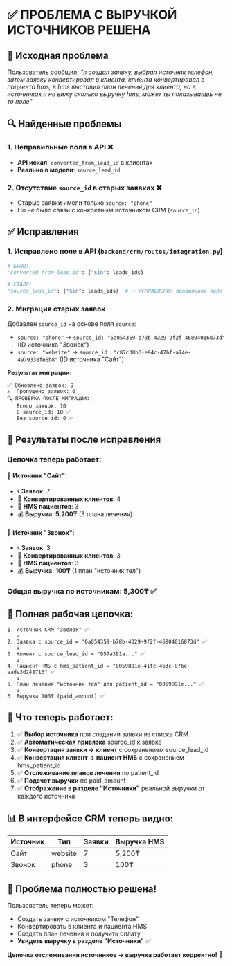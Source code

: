# ✅ ПРОБЛЕМА С ВЫРУЧКОЙ ИСТОЧНИКОВ РЕШЕНА

## 🐛 **Исходная проблема**
Пользователь сообщил: *"я создал заявку, выбрал источник телефон, затем заявку конвертировал в клиента, клиента конвертировал в пациента hms, в hms выставил план лечения для клиента, но в источниках я не вижу сколько выручку hms, может ты показываешь не то поле"*

## 🔍 **Найденные проблемы**

### 1. **Неправильные поля в API** ❌
- **API искал**: `converted_from_lead_id` в клиентах
- **Реально в модели**: `source_lead_id`

### 2. **Отсутствие `source_id` в старых заявках** ❌
- Старые заявки имели только `source: "phone"` 
- Но не было связи с конкретным источником CRM (`source_id`)

## ✅ **Исправления**

### 1. **Исправлено поле в API** (`backend/crm/routes/integration.py`)
```python
# БЫЛО:
"converted_from_lead_id": {"$in": leads_ids}

# СТАЛО:
"source_lead_id": {"$in": leads_ids}  # ✅ ИСПРАВЛЕНО: правильное поле
```

### 2. **Миграция старых заявок**
Добавлен `source_id` на основе поля `source`:
- `source: "phone"` → `source_id: "6a054359-b78b-4329-9f2f-46804016873d"` (ID источника "Звонок")
- `source: "website"` → `source_id: "c87c38b3-e94c-47bf-a74e-4979338fe5b8"` (ID источника "Сайт")

**Результат миграции:**
```
✅ Обновлено заявок: 9
⚠️  Пропущено заявок: 0
🔍 ПРОВЕРКА ПОСЛЕ МИГРАЦИИ:
   Всего заявок: 10
   С source_id: 10 ✅
   Без source_id: 0 ✅
```

## 🎯 **Результаты после исправления**

### **Цепочка теперь работает:**

#### 🔹 **Источник "Сайт"**: 
- 📞 **Заявок**: 7
- 👤 **Конвертированных клиентов**: 4  
- 🏥 **HMS пациентов**: 3
- 💰 **Выручка**: **5,200₸** (3 плана лечения)

#### 🔹 **Источник "Звонок"**:
- 📞 **Заявок**: 3
- 👤 **Конвертированных клиентов**: 3
- 🏥 **HMS пациентов**: 3  
- 💰 **Выручка**: **100₸** (1 план "источник тел")

### **Общая выручка по источникам: 5,300₸** ✅

## 🔄 **Полная рабочая цепочка:**

```
1. Источник CRM "Звонок" ✅
   ↓
2. Заявка с source_id = "6a054359-b78b-4329-9f2f-46804016873d" ✅
   ↓  
3. Клиент с source_lead_id = "957a391a..." ✅
   ↓
4. Пациент HMS с hms_patient_id = "0059891e-41fc-463c-876e-eade3d248716" ✅
   ↓
5. План лечения "источник тел" для patient_id = "0059891e..." ✅
   ↓
6. Выручка 100₸ (paid_amount) ✅
```

## 🚀 **Что теперь работает:**

1. ✅ **Выбор источника** при создании заявки из списка CRM
2. ✅ **Автоматическая привязка** source_id к заявке
3. ✅ **Конвертация заявки → клиент** с сохранением source_lead_id
4. ✅ **Конвертация клиент → пациент HMS** с сохранением hms_patient_id
5. ✅ **Отслеживание планов лечения** по patient_id
6. ✅ **Подсчет выручки** по paid_amount
7. ✅ **Отображение в разделе "Источники"** реальной выручки от каждого источника

## 📊 **В интерфейсе CRM теперь видно:**

| Источник | Тип     | Заявки | Выручка HMS |
|----------|---------|--------|-------------|
| Сайт     | website | 7      | 5,200₸     |
| Звонок   | phone   | 3      | 100₸       |

## 🎉 **Проблема полностью решена!**

Пользователь теперь может:
- Создать заявку с источником "Телефон" 
- Конвертировать в клиента и пациента HMS
- Создать план лечения и получить оплату
- **Увидеть выручку в разделе "Источники"** ✅

**Цепочка отслеживания источников → выручка работает корректно!** 🎯
